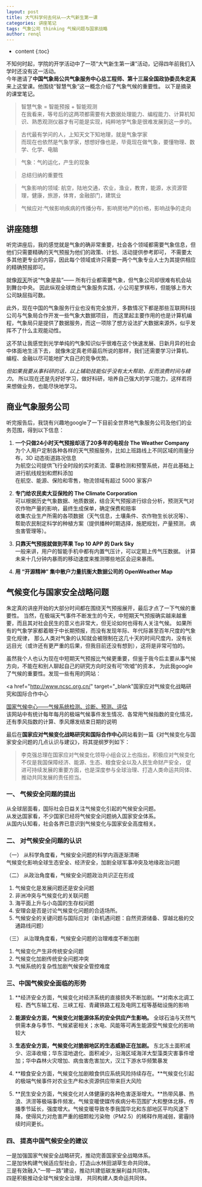 ```yaml
---
layout: post
title: 大气科学何去何从——大气新生第一课
categories: 讲座笔记
tags: 气象公司 thinking 气候问题与国家战略
author: renql
---
```


* content
{:toc}

不知何时起，学院的开学活动中了一项“大气新生第一课”活动，记得四年前我们入学时还没有这一活动。  
今年邀请了**中国气象局公共气象服务中心总工程师、第十三届全国政协委员朱定真**来上这堂课。他围绕“智慧气象”这一概念介绍了气象气候的重要性。
以下是摘录的课堂笔记。

> 智慧气象 = 智能预报 + 智能观测  
在我看来，等号后的这两项都需要有大数据处理能力、编程能力、计算机知识、熟悉观测仪器才有可能是实现，纯粹地学气象是很难发展到这一步的。

> 古代最有学问的人，上知天文下知地理，就是气象学家  
> 而现在也依然是气象学家，想想好像也是，毕竟现在做气象，要懂物理、数学、化学、电脑

> 气象：气的运化，产生的现象

> 总结归纳的重要性

> 气象影响的领域: 航空，陆地交通，农业，渔业，教育，能源，水资源管理，健康，旅游，体育，金融部门，建筑业

> 气候应对:气候影响疾病的传播分布，影响房地产的价格，影响战争的走向

## 讲座随想
听完讲座后，我的感觉就是气象的确非常重要，社会各个领域都需要气象信息，但他们只需要精确的天气预报为他们的政策、计划、活动提供参考即可，
不需要太多其他更专业的内容，因此每个领域或许只需要一两个气象专业人士为其提供相应的精确预报即可。

就像<a href="https://www.zhihu.com/question/268880036/answer/408634314" target="_blank">观天</a>所说“气象是盐”——
所有行业都需要气象，但气象公司却很难有机会站到舞台中央。
因此纵观全球商业气象服务实践，小公司星罗棋布，但能够上市大公司缺屈指可数。

此外，现在中国的气象服务行业也没有完全放开，多数情况下都是那些互联网科技公司与气象局合作开发一些气象大数据项目，
而这里起主要作用的也是计算机编程，气象局只是提供了数据服务，而这一项除了想方设法扩大数据来源外，似乎发挥不了什么主观能动性。

这不禁让我感觉到光学单纯的气象知识似乎很难在这个快速发展、日新月异的社会中体面地生活下去，
就像朱定真老师最后所说的那样，我们还需要学习计算机、编程、金融以尽可能地扩大自己的竞争优势。

*但如果我要从事科研的话，以上辅助技能似乎没有太大帮助，反而浪费时间与精力*。
所以现在还是先好好学习，做好科研，培养自己强大的学习能力，这样若将来想做业务，也能尽快地学习。

## 商业气象服务公司
听完报告后，我饶有兴趣地google了一下目前全世界地气象服务公司及他们的业务范围，得到以下信息：

1. **一个只做24小时天气预报却活了20多年的电视台 The Weather Company**  
为个人用户定制各种各样的天气预报服务，比如上班路线上不同区域的雨量分布，3D 动态街道路况信息  
为航空公司提供飞行全时段的实时紊流、雷暴检测和预警系统，并在此基础上进行航线规划和燃料添加  
在航空、能源、保险和零售，物流领域有超过 5000 家客户  

2. **专门给农民卖大豆保险的 The Climate Corporation**  
可以根据历史气象数据、地质数据，结合天气预报进行综合分析，预测天气对农作物产量的影响，最终生成保单，确定保费和赔率  
收集农业生产所需的各项数据（天气信息，土壤条件、农作物生长状况等）、帮助农民制定科学的种植方案（提供播种时期选择，施肥规划，产量预测， 病虫害管理等）。  

3. **只靠天气预报就做到苹果 Top 10 APP 的 Dark Sky**  
一般来讲，用户的智能手机中都有内置气压计，可以定期上传气压数据。
计算未来十几分钟内暴雨的移动速度来推测哪些地区会迎来暴雨。  
  
4. **用 “开源精神” 集中散户力量抗衡大数据公司的 OpenWeather Map**  

## 气候变化与国家安全战略问题
朱定真的讲座开始的大部分时间都在围绕天气预报展开，最后才点了一下气候的重要性。
当然，在极端天气事件不断发生的今天，中短期天气预报确实越来越重要，而且其对社会民生的意义也非常大，但无论如何也得有人关注气候。
如果所有的气象学家都着眼于中长期预报，而没有发现年际、年代际甚至百年尺度的气象变化规律，
那么人类对气象的认知就会被限制在这几十天的时间尺度内，没有长远目光（或许还有更严重的后果，但我目前还没有想到），这将是非常可怕的。

虽然我个人也认为现在中短期天气预报比气候更重要，但鉴于我今后主要从事气候方向，不能在和别人聊起自己的研究方向时没有可“吹嘘”的资本，
为此我google了气候的重要性。发现一些有用的网站： 

<a href="http://www.ncsc.org.cn/" target="_blank"国家应对气候变化战略研究和国际合作中心</a>  

<a href="http://cmdp.ncc-cma.net/cn/index.htm" target="_blank">国家气候中心——气候系统检测、诊断、预测、评估</a>  
该网站中有统计每年每月的极端气候事件发生情况、各常用气候指数的变化情况，还有季风指数的计算、季风爆发结束日期的说明

最后在**国家应对气候变化战略研究和国际合作中心**网站看到一篇《对气候变化与国家安全问题的几点认识与建议》，将其提纲罗列如下：

> 李克强总理在国家应对气候变化领导小组会议上也指出，积极应对气候变化不仅是我国保障经济、能源、生态、粮食安全以及人民生命财产安全，
促进可持续发展的重要方面，也是深度参与全球治理、打造人类命运共同体、推动共同发展的责任担当。 

### 一、 气候安全问题的提出
从全球层面看，国际社会日益关注气候变化引起的气候安全问题。  
从发达国家看，不少国家已经将气候安全问题纳入国家安全体系。  
从国内认知看，社会各界已意识到气候变化与国家安全高度相关。  

### 二、 对气候安全问题的认识 ###
（一） 从科学角度看，气候安全问题的科学内涵逐渐清晰  
气候变化影响全球生态安全、经济安全，加剧全球军事冲突及地缘政治问题

（二） 从政治角度看，气候安全问题政治共识正在形成  
   1. 气候变化是发展问题还是安全问题  
   2. 非洲冲突与气候变化的关联问题  
   3. 海平面上升与小岛国的生存权问题  
   4. 安理会是否是讨论气候变化问题的合适场所。  
   5. 气候安全的关键问题与国际应对（新机遇问题：自然资源储备、穿越北极的交通路线问题）  

（三） 从治理角度看，气候安全问题的治理难度不断加剧
1. 气候变化产生非传统安全问题  
2. 气候变化加剧传统安全问题冲突  
3. 气候系统的复杂性加剧气候安全管控难度  

### 三、中国气候安全面临的形势 ###
1. **经济安全方面，气候变化对经济系统的直接损失不断加剧。**对南水北调工程、西气东输工程、三峡工程、青藏铁路工程及电网工程等基础设施的影响

2. **能源安全方面，气候变化对能源体系的安全供应产生影响。** 全球石油与天然气供需本身与季节、气候紧密相关；水电、风能等可再生能源受气候变化的影响较大
 
3. **生态安全方面，气候变化对脆弱地区的生态威胁正在加剧。** 东北冻土面积减少、沼泽收缩；华东湿地退化、面积减少，沿海区域海洋大型藻类灾害事件增加；华中森林火灾增加、病虫害危害加大，汉江下游水华频繁暴发

4. **粮食安全方面，气候变化加剧粮食供应系统风险持续存在。**气候变化引起的极端气候事件对农业生产和水资源供应带来巨大风险 
 
5. **民生安全方面，气候变化对人体健康的各种危害逐渐增大。**热带风暴、热浪、洪涝等极端事件频发。气候变暖使媒传疾病分布范围扩大和整体北移，传播季节延长，强度增大。气候变暖导致冬季我国华北和东部地区平均风速下降，使得风力对危害严重的细颗粒污染物（PM2.5）的稀释作用减弱，雾霾持续时间更长。

### 四、 提高中国气候安全的建议 ###
一是加强国家气候安全战略研究，推动完善国家安全战略体系。  
二是加快构建气候适应型社会，打造山水林田湖草生命共同体。  
三是有效融入“一带一路”建设，推动共建低碳发展利益共同体。  
四是积极推动全球气候安全治理， 共同构建人类命运共同体。  

